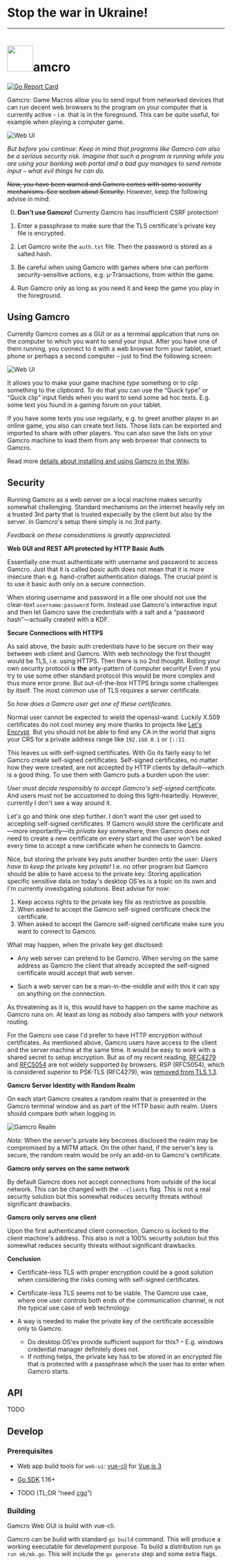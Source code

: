 # Stop the war in Ukraine!

----

# <img src="web-ui/public/logo.png" height="60">amcro
[![Go Report Card](https://goreportcard.com/badge/github.com/CmdrVasquess/gamcro)](https://goreportcard.com/report/github.com/CmdrVasquess/gamcro)

Gamcro: Game Macros allow you to send input from networked devices that
can run decent web browsers to the program on your computer that is
currently active - i.e. that is in the foreground. This can be quite
useful, for example when playing a computer game.

![Web UI](doc/why.svg "Why")

_But before you continue: Keep in mind that programs like Gamcro can
also be a serious security risk. Imagine that such a program is
running while you are using your banking web portal and a bad guy
manages to send remote input – what evil things he can do._

~~Now, you have been warned and Gamcro comes with some security
mechanisms. See section about Security.~~ However, keep the following
advise in mind:

0. **Don't use Gamcro!** Currenty Gamcro has insufficient CSRF protection!  

1. Enter a passphrase to make sure that the TLS certificate's private key
   file is encrypted.

2. Let Gamcro write the `auth.txt` file. Then the password is stored as a
   salted hash.

3. Be careful when using Gamcro with games where one can perform
   security-sensitive actions, e.g. µ-Transactions, from within the
   game.

4. Run Gamcro only as long as you need it and keep the game you play
   in the foreground.

## Using Gamcro

Currently Gamcro comes as a GUI or as a terminal application that runs
on the computer to which you want to send your input. After you have one
of them running, you connect to it with a web browser form your
tablet, smart phone or perhaps a second computer – just to find the
following screen:

![Web UI](doc/gamcro-ui.png)

It allows you to make your game machine _type_ something or to _clip_
something to the clipboard. To do that you can use the “Quick type” or
“Quick clip” input fields when you want to send some ad hoc texts. E.g.
some text you found in a gaming forum on your tablet.

If you have some texts you use regularly, e.g. to greet another player in
an online game, you also can create text lists. Those lists can be exported
and imported to share with other players. You can also save the lists on your 
Gamcro machine to load them from any web browser that connects to Gamcro.

Read more [details about installing and using Gamcro in the Wiki](https://github.com/CmdrVasquess/gamcro/wiki).

## Security

Running Gamcro as a web server on a local machine makes security
somewhat challenging. Standard mechanisms on the internet heavily rely
on a trusted 3rd party that is trusted especially by the client but
also by the server. In Gamcro's setup there simply is no 3rd party.

_Feedback on these considerations is greatly appreciated._

**Web GUI and REST API protected by HTTP Basic Auth**

Essentially one must authenticate with username and password to access
Gamcro. Just that it is called _basic_ auth does not mean that it is
more insecure than e.g. hand-craftet authentication dialogs. The
crucial point is to use it basic auth only on a secure connection.

When storing username and password in a file one should not use the
clear-text `username:password` form. Instead use Gamcro's interactive
input and then let Gamcro save the credentials with a salt and a
“password hash”—actually created with a KDF.

**Secure Connections with HTTPS**

As said above, the basic auth credentials have to be secure on their
way between web client and Gamcro. With web technology the first
thought would be TLS, i.e. using HTTPS. Then there is no 2nd
thought. Rolling your own security protocol is **the** anty-pattern of
computer security! Even if you try to use some other standard protocol
this would be more complex and thus more error prone. But
out-of-the-box HTTPS brings some challenges by itself. The most common
use of TLS requires a server certificate.

So _how does a Gamcro user get one of these certificates_.

Normal user cannot be expected to wield the openssl-wand. Luckily
X.509 certificates do not cost money any more thanks to projects like
[Let's Encrypt](https://letsencrypt.org/). But you should not be able
to find any CA in the world that signs your CRS for a private address
range like `192.168.0.1` or `[::1]`. 

This leaves us with self-signed certificates. With Go its fairly easy
to let Gamcro create self-signed certificates. Self-signed
certificates, no matter how they were created, are not accepted by
HTTP clients by default—which is a good thing. To use them with Gamcro
puts a burden upon the user:

_User must decide responsibly to accept Gamcro's self-signed
certificate._ And users must not be accustomed to doing this
light-heartedly. However, currently I don't see a way around it.

Let's go and think one step further. I don't want the user get used to
accepting self-signed certificates. If Gamcro would store the
certificate and—more importantly—its _private key_ somewhere, then
Gamcro does not need to create a new certificate on every start and
the user won't be asked every time to accept a new certificate when he
connects to Gamcro.

Nice, but storing the private key puts another burden onto the user:
_Users have to keep the_ private key _private!_ I.e. no other program
but Gamcro should be able to have access to the private key. Storing
application specific sensitive data on today's desktop OS'es is a
topic on its own and I'm currently investigating solutions. Best
advise for now: 

1. Keep access rights to the private key file as restrictive as
   possible.
2. When asked to accept the Gamcro self-signed certificate check the
   certificate.
3. When asked to accept the Gamcro self-signed certificate make sure
   you want to connect to Gamcro.

What may happen, when the private key get disclosed:

- Any web server can pretend to be Gamcro. When serving on the same
  address as Gamcro the client that already accepted the self-signed
  certificate would accept that web server.
  
- Such a web server can be a man-in-the-middle and with this it can
  spy on anything on the connection.
  
As threatening as it is, this would have to happen on the same machine
as Gamcro runs on. At least as long as nobody also tampers with your
network routing.

For the Gamcro use case I'd prefer to have HTTP encryption without
certificates. As mentioned above, Gamcro users have access to the
client and the server machine at the same time. It would be easy to
work with a shared secret to setup encryption. But as of my recent
reading, [RFC4279](https://tools.ietf.org/html/rfc4279) and
[RFC5054](https://tools.ietf.org/html/rfc5054) are not widely
supported by browsers. RSP (RFC5054), which is considered superior to
PSK-TLS (RFC4279), was [removed from TLS
1.3](https://www.gnutls.org/manual/html_node/Authentication-using-SRP.html).

**Gamcro Server Identity with Random Realm**

On each start Gamcro creates a random realm that is presented in the
Gamcro terminal window and as part of the HTTP basic auth realm. Users
should compare both when logging in.

![Gamcro Realm](doc/gamcro-realm.png)

_Note:_ When the server's private key becomes disclosed the realm may
be compromised by a MITM attack. On the other hand, if the server's
key is secure, the random realm would be only an add-on to Gamcro's
certificate.

**Gamcro only serves on the same network**

By default Gamcro does not accept connections from outside of the
local network. This can be changed with the `--clients` flag.  This is
not a real security solution but this somewhat reduces security
threats without significant drawbacks.

**Gamcro only serves one client**

Upon the first authenticated client connection, Gamcro is locked to
the client machine's address. This also is not a 100% security
solution but this somewhat reduces security threats without
significant drawbacks.

**Conclusion**

- Certificate-less TLS with proper encryption could be a good solution
  when considering the risks coming with self-signed certificates.

- Certificate-less TLS seems not to be viable. The Gamcro use case,
  where one user controls both ends of the communication channel, is
  not the typical use case of web technology.
  
- A way is needed to make the private key of the certificate
  accessible only to Gamcro.
  - Do desktop OS'es provide sufficient support for this? –
    E.g. windows credential manager definitely does not.
  - If nothing helps, the private key has to be stored in an encrypted
    file that is protected with a passphrase which the user has to
    enter when Gamcro starts.

## API

TODO

## Develop
### Prerequisites

* Web app build tools for `web-ui`: [vue-cli](https://cli.vuejs.org/) for [Vue.js 3](https://v3.vuejs.org/)

* [Go SDK](https://go.dev/) 1.16+

* TODO (TL;DR “need [cgo](https://blog.golang.org/cgo)”)

### Building

Gamcro Web GUI is build with vue-cli.

Gamcro can be build with standard `go build` command. This will produce a working executable
for development purpose. To build a distribution run `go run mk/mk.go`. This will include 
the `go generate` step and some extra flags.
